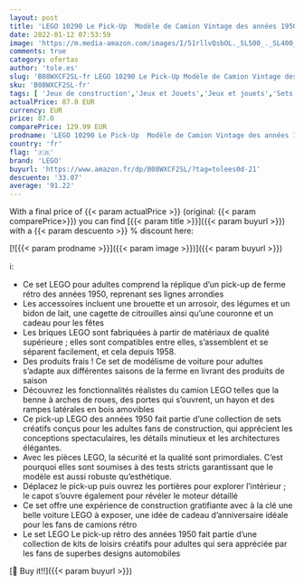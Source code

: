 ```yaml
---
layout: post
title: 'LEGO 10290 Le Pick-Up  Modèle de Camion Vintage des années 1950  Kits de Loisirs Créatifs  Kit de Construction pour Adultes'
date: 2022-01-12 07:53:59
image: 'https://m.media-amazon.com/images/I/51rllvQsbOL._SL500_._SL400_.jpg'
comments: true
category: ofertas
author: 'tole.es'
slug: 'B08WXCF2SL-fr LEGO 10290 Le Pick-Up Modèle de Camion Vintage des années...'
sku: 'B08WXCF2SL-fr'
tags: [ 'Jeux de construction','Jeux et Jouets','Jeux et jouets','Sets de jeux de construction','lego', ]
actualPrice: 87.0 EUR
currency: EUR
price: 87.0
comparePrice: 129.99 EUR
prodname: 'LEGO 10290 Le Pick-Up  Modèle de Camion Vintage des années 1950  Kits de Loisirs Créatifs  Kit de Construction pour Adultes'
country: 'fr'
flag: '🇫🇷'
brand: 'LEGO'
buyurl: 'https://www.amazon.fr/dp/B08WXCF2SL/?tag=tolees0d-21'
descuento: '33.07'
average: '91.22'
---
```


With a final price of {{< param actualPrice >}} (original: {{< param comparePrice>}}) you can find [{{< param title >}}]({{< param buyurl >}}) with a  {{< param descuento >}} % discount here:

[![{{< param prodname >}}]({{< param image >}})]({{< param buyurl >}})

ℹ️:

- Ce set LEGO pour adultes comprend la réplique d’un pick-up de ferme rétro des années 1950, reprenant ses lignes arrondies
- Les accessoires incluent une brouette et un arrosoir, des légumes et un bidon de lait, une cagette de citrouilles ainsi qu’une couronne et un cadeau pour les fêtes
- Les briques LEGO sont fabriquées à partir de matériaux de qualité supérieure ; elles sont compatibles entre elles, s’assemblent et se séparent facilement, et cela depuis 1958.
- Des produits frais ! Ce set de modélisme de voiture pour adultes s’adapte aux différentes saisons de la ferme en livrant des produits de saison
- Découvrez les fonctionnalités réalistes du camion LEGO telles que la benne à arches de roues, des portes qui s’ouvrent, un hayon et des rampes latérales en bois amovibles
- Ce pick-up LEGO des années 1950 fait partie d’une collection de sets créatifs conçus pour les adultes fans de construction, qui apprécient les conceptions spectaculaires, les détails minutieux et les architectures élégantes.
- Avec les pièces LEGO, la sécurité et la qualité sont primordiales. C’est pourquoi elles sont soumises à des tests stricts garantissant que le modèle est aussi robuste qu’esthétique.
- Déplacez le pick-up puis ouvrez les portières pour explorer l’intérieur ; le capot s’ouvre également pour révéler le moteur détaillé
- Ce set offre une expérience de construction gratifiante avec à la clé une belle voiture LEGO à exposer, une idée de cadeau d’anniversaire idéale pour les fans de camions rétro
- Le set LEGO Le pick-up rétro des années 1950 fait partie d’une collection de kits de loisirs créatifs pour adultes qui sera appréciée par les fans de superbes designs automobiles

[🛒 Buy it!!]({{< param buyurl >}})
